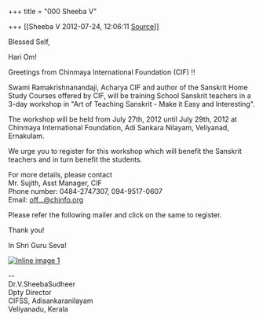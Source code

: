 +++
title = "000 Sheeba V"

+++
[[Sheeba V	2012-07-24, 12:06:11 [Source](https://groups.google.com/g/bvparishat/c/fr7M6DCnEd0)]]



  

  

Blessed Self,

  
Hari Om!  
  
Greetings from Chinmaya International Foundation (CIF) !!  
  
Swami Ramakrishnanandaji, Acharya CIF and author of the Sanskrit Home Study Courses offered by CIF, will be training School Sanskrit teachers in a 3-day workshop in "Art of Teaching Sanskrit - Make it Easy and Interesting".  
  
The workshop will be held from July 27th, 2012 until July 29th, 2012 at Chinmaya International Foundation, Adi Sankara Nilayam, Veliyanad, Ernakulam.  
  
We urge you to register for this workshop which will benefit the Sanskrit teachers and in turn benefit the students.  
  
For more details, please contact  
Mr. Sujith, Asst Manager, CIF  
Phone number: 0484-2747307, 094-9517-0607  
Email: [off...@chinfo.org]()  
  
Please refer the following mailer and click on the same to register.  
  
Thank you!  
  
In Shri Guru Seva!  
  
[![Inline image 1](https://groups.google.com/group/bvparishat/attach/a1d223453caf0b04/rsz_sanskrit_teachers_camp.jpg?part=0.1)](http://chinfo.org/index.php?option=com_content&view=article&id=374)  





  
  

  
  

  

  

  

  

  

  

  

  

  
  
  
--  
Dr.V.SheebaSudheer  
Dpty Director  
CIFSS, Adisankaranilayam  
Veliyanadu, Kerala  

